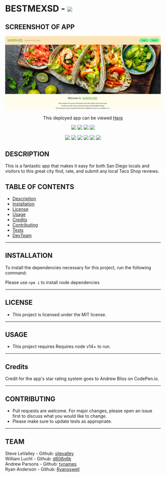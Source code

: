 # BESTMEXSD - ![](https://img.shields.io/badge/License-MIT-yellow.svg)

## SCREENSHOT OF APP

![App Screenshot](AppScreenShot.png "Description")

<p align="center">This deployed app can be viewed <a href="https://bestmexsd-appage.herokuapp.com/" target="_blank">Here</a></p>

<p align="center">
    <img src="https://img.shields.io/github/repo-size/tvnames/BestMexSD" />
    <img src="https://img.shields.io/github/languages/top/tvnames/BestMexSD"  />
    <img src="https://img.shields.io/github/issues/tvnames/BestMexSD" />
    <img src="https://img.shields.io/github/last-commit/tvnames/BestMexSD" >

</p>
  
<p align="center">
    <img src="https://img.shields.io/badge/Javascript-yellow" />
    <img src="https://img.shields.io/badge/express-orange" />
    <img src="https://img.shields.io/badge/DataBase-MongoDB-green"  />
    <img src="https://img.shields.io/badge/Deploy%3A-Heroku-pink"  />
    <img src="https://img.shields.io/badge/splide-js-yellowgreen"  />
    <img src="https://img.shields.io/badge/bootstrap-v4-blue"  />
    <!-- <img src="https://img.shields.io/badge/license-MIT-blue" /> -->
</p>

## DESCRIPTION

This is a fantastic app that makes it easy for both San Diego locals and visitors to this great city find, rate, and submit any local Taco Shop reviews.

## TABLE OF CONTENTS

- [Description](#description)
- [Installation](#Installation)
- [License](#License)
- [Usage](#Usage)
- [Credits](#Credits)
- [Contributing](#Contributing)
- [Tests](#Tests)
- [DevTeam](#Team)
<hr>

## INSTALLATION

To install the dependencies necessary for this project, run the following command:

Please use `npm i` to install node dependencies

<hr>

## LICENSE

- This project is licensed under the MIT license.
<hr>

## USAGE

- This project requires Requires node v14+ to run.
<hr>

## Credits

Credit for the app's star rating system goes to Andrew Bliss on CodePen.io.

<hr>

## CONTRIBUTING

- Pull requests are welcome. For major changes, please open an issue first to discuss what you would like to change.
- Please make sure to update tests as appropriate.
<hr>

## TEAM

Steve LeValley - Github: [sjlevalley](https://www.github.com/sjlevalley)<br>
William Lucht - Github: [d606n6k](https://github.com/d606n6k)<br>
Andrew Parsons - Github: [tvnames](https://github.com/tvnames)<br>
Ryan Anderson - Github: [Ryansswell](https://github.com/Ryansswell)<br>
